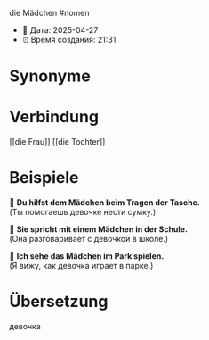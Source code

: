 die Mädchen
#nomen
- 📍 Дата: 2025-04-27
- ⏰ Время создания: 21:31
# Synonyme

# Verbindung 
[[die Frau]]
[[die Tochter]]
# Beispiele
🔹 **Du hilfst dem Mädchen beim Tragen der Tasche.**  
(Ты помогаешь девочке нести сумку.)

🔹 **Sie spricht mit einem Mädchen in der Schule.**  
(Она разговаривает с девочкой в школе.)

🔹 **Ich sehe das Mädchen im Park spielen.**  
(Я вижу, как девочка играет в парке.)
# Übersetzung
девочка